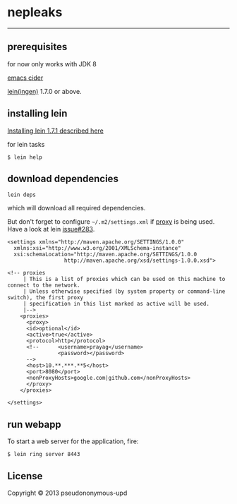 # nepleaks
---------------

## prerequisites

for now only works with JDK 8

[emacs cider](https://github.com/clojure-emacs/cider#via-packageel)

[lein(ingen)][1] 1.7.0 or above.

[1]: https://github.com/technomancy/leiningen

## installing lein 

[Installing lein 1.7.1 described here](http://prayag-waves.blogspot.com.au/2013/01/installing-lein-on-ubuntu-1210.html)

for lein tasks

```
$ lein help
```

## download dependencies

    lein deps 

which will download all required dependencies.

But don't forget to configure `~/.m2/settings.xml` if [proxy](http://maven.apache.org/guides/mini/guide-proxies.html) is being used. Have a look at lein [issue#283](https://github.com/technomancy/leiningen/issues/283). 

    <settings xmlns="http://maven.apache.org/SETTINGS/1.0.0"
      xmlns:xsi="http://www.w3.org/2001/XMLSchema-instance"
      xsi:schemaLocation="http://maven.apache.org/SETTINGS/1.0.0
                      http://maven.apache.org/xsd/settings-1.0.0.xsd">

    <!-- proxies
         | This is a list of proxies which can be used on this machine to connect to the network.
         | Unless otherwise specified (by system property or command-line switch), the first proxy
         | specification in this list marked as active will be used.
         |-->
        <proxies>
          <proxy>
          <id>optional</id>
          <active>true</active>
          <protocol>http</protocol>
          <!--      <username>prayag</username>
                    <password></password>
          -->
          <host>10.**.***.**5</host>
          <port>8080</port>
          <nonProxyHosts>google.com|github.com</nonProxyHosts>
          </proxy>
        </proxies>

    </settings>



## run webapp

To start a web server for the application, fire:

    $ lein ring server 8443

## License

Copyright © 2013 pseudononymous-upd
